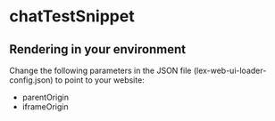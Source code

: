 # chatTestSnippet
## Rendering in your environment

Change the following parameters in the JSON file (lex-web-ui-loader-config.json) to point to your website:
* parentOrigin 
* iframeOrigin
